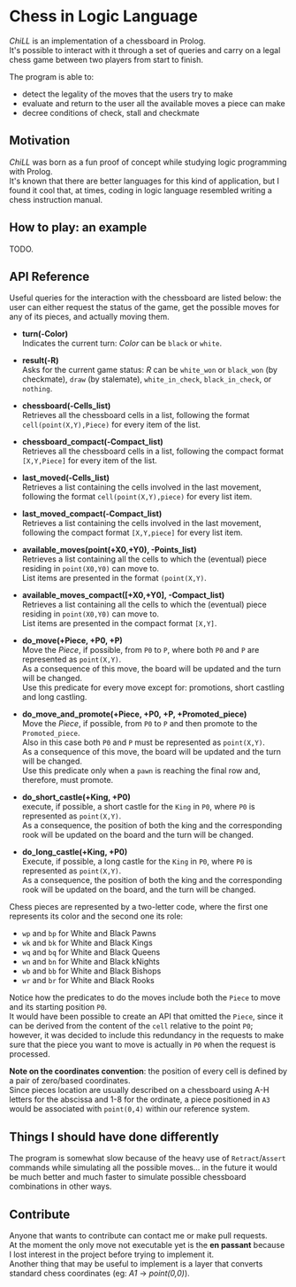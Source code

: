 # Chess in Logic Language
*ChiLL* is an implementation of a chessboard in Prolog.  
It's possible to interact with it through a set of queries and carry on a legal chess game between two players from start to finish.  

The program is able to:
- detect the legality of the moves that the users try to make
- evaluate and return to the user all the available moves a piece can make
- decree conditions of check, stall and checkmate

## Motivation
*ChiLL* was born as a fun proof of concept while studying logic programming with Prolog.  
It's known that there are better languages for this kind of application, but I found it cool that, at times, coding in logic language resembled writing a chess instruction manual.


## How to play: an example
TODO.


## API Reference
Useful queries for the interaction with the chessboard are listed below: the user can either request the status of the game, get the possible moves for any of its pieces, and actually moving them.  

- **turn(-Color)**  
  Indicates the current turn: *Color* can be ``black`` or ``white``.  

- **result(-R)**  
  Asks for the current game status: *R* can be ``white_won`` or ``black_won`` (by checkmate), ``draw`` (by stalemate), ``white_in_check``, ``black_in_check``, or ``nothing``.  

- **chessboard(-Cells_list)**  
  Retrieves all the chessboard cells in a list, following the format ``cell(point(X,Y),Piece)`` for every item of the list.  

- **chessboard_compact(-Compact\_list)**  
  Retrieves all the chessboard cells in a list, following the compact format ``[X,Y,Piece]`` for every item of the list.  

- **last_moved(-Cells\_list)**  
  Retrieves a list containing the cells involved in the last movement, following the format ``cell(point(X,Y),piece)`` for every list item.

- **last_moved_compact(-Compact_list)**  
  Retrieves a list containing the cells involved in the last movement, following the compact format ``[X,Y,piece]`` for every list item.

- **available_moves(point(+X0,+Y0), -Points\_list)**  
  Retrieves a list containing all the cells to which the (eventual) piece residing in ``point(X0,Y0)`` can move to.  
  List items are presented in the format ``(point(X,Y)``.

- **available_moves_compact([+X0,+Y0], -Compact\_list)**  
  Retrieves a list containing all the cells to which the (eventual) piece residing in ``point(X0,Y0)`` can move to.  
  List items are presented in the compact format ``[X,Y]``.

- **do_move(+Piece, +P0, +P)**  
  Move the *Piece*, if possible, from ``P0`` to ``P``, where both ``P0`` and ``P`` are represented as ``point(X,Y)``.  
  As a consequence of this move, the board will be updated and the turn will be changed.  
  Use this predicate for every move except for: promotions, short castling and long castling.

- **do_move_and_promote(+Piece, +P0, +P, +Promoted_piece)**  
  Move the *Piece*, if possible, from ``P0`` to ``P`` and then promote to the ``Promoted_piece``.  
  Also in this case both ``P0`` and ``P`` must be represented as ``point(X,Y)``.  
  As a consequence of this move, the board will be updated and the turn will be changed.  
  Use this predicate only when a ``pawn`` is reaching the final row and, therefore, must promote.

- **do_short_castle(+King, +P0)**  
  execute, if possible, a short castle for the ``King`` in ``P0``, where ``P0`` is represented as ``point(X,Y)``.  
  As a consequence, the position of both the king and the corresponding rook will be updated on the board and the turn will be changed.

- **do_long_castle(+King, +P0)**  
  Execute, if possible, a long castle for the ``King`` in ``P0``, where ``P0`` is represented as ``point(X,Y)``.  
  As a consequence, the position of both the king and the corresponding rook will be updated on the board, and the turn will be changed.  

Chess pieces are represented by a two-letter code, where the first one represents its color and the second one its role:
- ``wp`` and ``bp`` for White and Black Pawns
- ``wk`` and ``bk`` for White and Black Kings
- ``wq`` and ``bq`` for White and Black Queens
- ``wn`` and ``bn`` for White and Black kNights
- ``wb`` and ``bb`` for White and Black Bishops
- ``wr`` and ``br`` for White and Black Rooks

Notice how the predicates to do the moves include both the ``Piece`` to move and its starting position ``P0``.  
It would have been possible to create an API that omitted the ``Piece``, since it can be derived from the content of the ``cell`` relative to the point ``P0``; however, it was decided to include this redundancy in the requests to make sure that the piece you want to move is actually in ``P0`` when the request is processed.  

**Note on the coordinates convention**: the position of every cell is defined by a pair of zero/based coordinates.  
Since pieces location are usually described on a chessboard using A-H letters for the abscissa and 1-8 for the ordinate, a piece positioned in ``A3`` would be associated with ``point(0,4)`` within our reference system.

## Things I should have done differently
The program is somewhat slow because of the heavy use of ``Retract``/``Assert`` commands while simulating all the possible moves... in the future it would be much better and much faster to simulate possible chessboard combinations in other ways.

## Contribute
Anyone that wants to contribute can contact me or make pull requests.  
At the moment the only move not executable yet is the **en passant** because I lost interest in the project before trying to implement it.  
Another thing that may be useful to implement is a layer that converts standard chess coordinates (eg: *A1* -> *point(0,0)*).
